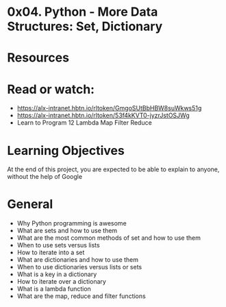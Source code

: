 # 0x04. Python - More Data Structures: Set, Dictionary
# Resources
# Read or watch:
* https://alx-intranet.hbtn.io/rltoken/GmgoSUtBbHBW8suWkws51g
* https://alx-intranet.hbtn.io/rltoken/53f4kKVT0-jyzrJstOSJWg
* Learn to Program 12 Lambda Map Filter Reduce

# Learning Objectives
At the end of this project, you are expected to be able to explain to anyone, without the help of Google

# General
* Why Python programming is awesome
* What are sets and how to use them
* What are the most common methods of set and how to use them
* When to use sets versus lists
* How to iterate into a set
* What are dictionaries and how to use them
* When to use dictionaries versus lists or sets
* What is a key in a dictionary
* How to iterate over a dictionary
* What is a lambda function
* What are the map, reduce and filter functions
